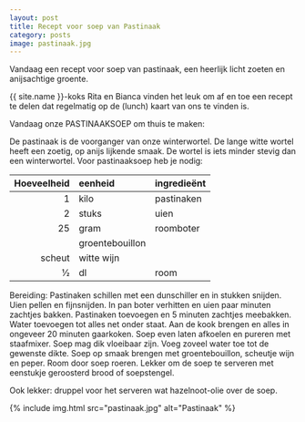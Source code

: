 ```yaml
---
layout: post
title: Recept voor soep van Pastinaak
category: posts
image: pastinaak.jpg
---
```


Vandaag een recept voor soep van pastinaak, een heerlijk licht zoeten en anijsachtige
groente.

{{ site.name }}-koks Rita en Bianca vinden het leuk om af en toe een recept te delen dat
regelmatig op de (lunch) kaart van ons te vinden is.

Vandaag onze PASTINAAKSOEP om thuis te maken:

De pastinaak is de voorganger van onze winterwortel. De lange witte wortel heeft
een zoetig, op anijs lijkende smaak. De wortel is iets minder stevig dan een
winterwortel. Voor pastinaaksoep heb je nodig:

Hoeveelheid   |   eenheid  |   ingredieënt
|------:|:-------|:-------|
1 | kilo |pastinaken
2 | stuks | uien
25 |  gram | roomboter
 | | groentebouillon
 | scheut | witte wijn
1⁄2 | dl | room

Bereiding: Pastinaken schillen met een dunschiller en in stukken snijden.
Uien pellen en fijnsnijden. In pan boter verhitten en uien paar minuten zachtjes
bakken. Pastinaken toevoegen en 5 minuten zachtjes meebakken. Water toevoegen
tot alles net onder staat. Aan de kook brengen en alles in ongeveer 20 minuten
gaarkoken. Soep even laten afkoelen en pureren met staafmixer. Soep mag dik
vloeibaar zijn. Voeg zoveel water toe tot de gewenste dikte. Soep op smaak
brengen met groentebouillon, scheutje wijn en peper. Room door soep roeren.
Lekker om de soep te serveren met eenstukje geroosterd brood of soepstengel.

Ook lekker: druppel voor het serveren wat hazelnoot-olie over de soep.

{% include img.html src="pastinaak.jpg" alt="Pastinaak" %}
